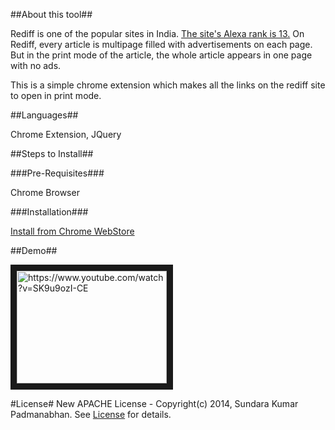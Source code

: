 ##About this tool##

Rediff is one of the popular sites in India. [The site's Alexa rank is 13.](http://www.alexa.com/siteinfo/rediff.com)
On Rediff, every article is multipage filled with advertisements on each page. But in the print mode of the article, the whole article appears in one page with no ads. 

This is a simple chrome extension which makes all the links on the rediff site to open in print mode. 


##Languages##

Chrome Extension, JQuery
     
##Steps to Install##

###Pre-Requisites###

Chrome Browser

###Installation###
  
[Install from Chrome WebStore](https://chrome.google.com/webstore/detail/rediff-viewer/iljopgjppjojkganmkfokfcdbkedoehn)

##Demo##

<a href="http://www.youtube.com/watch?feature=player_embedded&v=SK9u9ozI-CE" target="_blank">
<img src="http://img.youtube.com/vi/SK9u9ozI-CE/0.jpg" alt="https://www.youtube.com/watch?v=SK9u9ozI-CE" width="240" height="180" border="10" /></a>

#License#
New APACHE License - Copyright(c) 2014, Sundara Kumar Padmanabhan. 
See [License](http://www.apache.org/licenses/LICENSE-2.0.html) for details.
